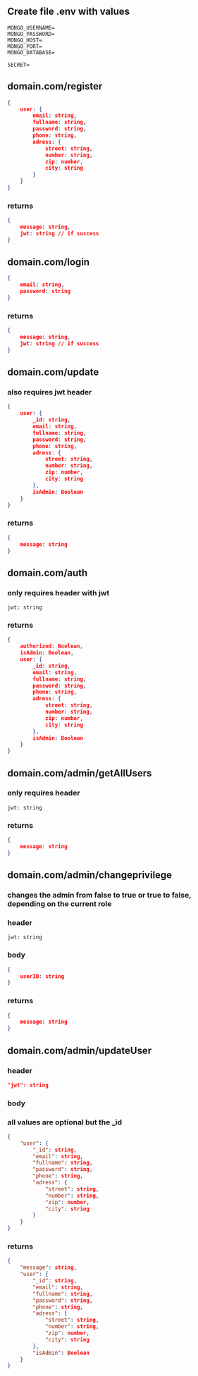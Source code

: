 ## Create file .env with values

```
MONGO_USERNAME=
MONGO_PASSWORD=
MONGO_HOST=
MONGO_PORT=
MONGO_DATABASE=

SECRET=
```

## domain.com/register
```json
{
    user: {
        email: string,
        fullname: string,
        password: string,
        phone: string,
        adress: {
            street: string,
            number: string,
            zip: number,
            city: string
        }
    }
}
```

### returns
```json
{ 
    message: string,
    jwt: string // if success
}
```

## domain.com/login
```json
{
    email: string,
    password: string
}
```

### returns
```json
{
    message: string,
    jwt: string // if success
}
```

## domain.com/update
### also requires jwt header
```json
{
    user: {
        _id: string,
        email: string,
        fullname: string,
        password: string,
        phone: string,
        adress: {
            street: string,
            number: string,
            zip: number,
            city: string
        },
        isAdmin: Boolean
    }
}
```

### returns

```json
{
    message: string
}
```

## domain.com/auth
### only requires header with jwt
```
jwt: string
```

### returns
```json
{
    authorized: Boolean,
    isAdmin: Boolean,
    user: {
        _id: string,
        email: string,
        fullname: string,
        password: string,
        phone: string,
        adress: {
            street: string,
            number: string,
            zip: number,
            city: string
        },
        isAdmin: Boolean
    }
}
```

## domain.com/admin/getAllUsers
### only requires header
```
jwt: string
```

### returns
```json
{
    message: string
}
```

## domain.com/admin/changeprivilege
### changes the admin from false to true or true to false, depending on the current role
### header
```
jwt: string
```
### body
```json
{
    userID: string
}
```

### returns
```json
{
    message: string
}
```

## domain.com/admin/updateUser
### header
```json
"jwt": string
```
### body
### all values are optional but the _id
```json
{
    "user": {
        "_id": string,
        "email": string,
        "fullname": string,
        "password": string,
        "phone": string,
        "adress": {
            "street": string,
            "number": string,
            "zip": number,
            "city": string
        }
    }
}
```

### returns
```json
{
    "message": string,
    "user": {
        "_id": string,
        "email": string,
        "fullname": string,
        "password": string,
        "phone": string,
        "adress": {
            "street": string,
            "number": string,
            "zip": number,
            "city": string
        },
        "isAdmin": Boolean
    }
}
```
